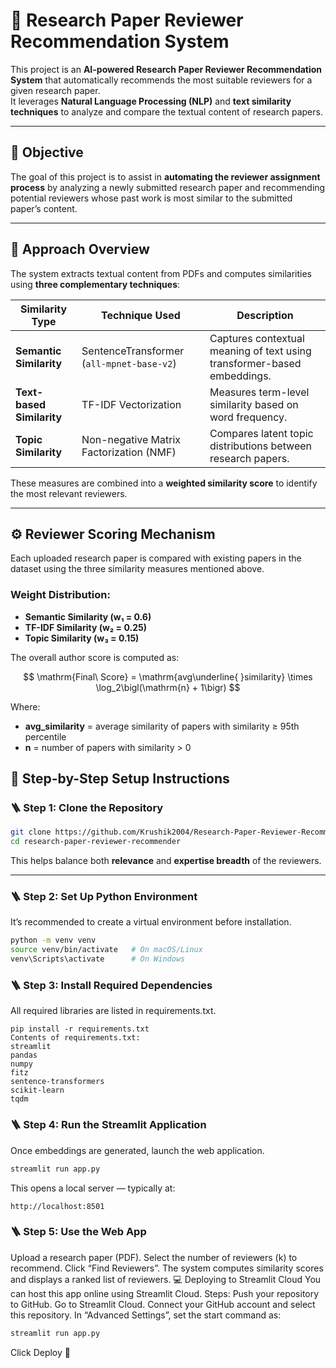 # 📄 Research Paper Reviewer Recommendation System

This project is an **AI-powered Research Paper Reviewer Recommendation System** that automatically recommends the most suitable reviewers for a given research paper.  
It leverages **Natural Language Processing (NLP)** and **text similarity techniques** to analyze and compare the textual content of research papers.

---

## 🎯 **Objective**

The goal of this project is to assist in **automating the reviewer assignment process** by analyzing a newly submitted research paper and recommending potential reviewers whose past work is most similar to the submitted paper’s content.

---

## 🧠 **Approach Overview**

The system extracts textual content from PDFs and computes similarities using **three complementary techniques**:

| Similarity Type | Technique Used | Description |
|-----------------|----------------|--------------|
| **Semantic Similarity** | SentenceTransformer (`all-mpnet-base-v2`) | Captures contextual meaning of text using transformer-based embeddings. |
| **Text-based Similarity** | TF-IDF Vectorization | Measures term-level similarity based on word frequency. |
| **Topic Similarity** | Non-negative Matrix Factorization (NMF) | Compares latent topic distributions between research papers. |

These measures are combined into a **weighted similarity score** to identify the most relevant reviewers.

---

## ⚙️ **Reviewer Scoring Mechanism**

Each uploaded research paper is compared with existing papers in the dataset using the three similarity measures mentioned above.

### Weight Distribution:
- **Semantic Similarity (w₁ = 0.6)**  
- **TF-IDF Similarity (w₂ = 0.25)**  
- **Topic Similarity (w₃ = 0.15)**  

The overall author score is computed as:

$$
\mathrm{Final\ Score} = \mathrm{avg\underline{ }similarity} \times \log_2\bigl(\mathrm{n} + 1\bigr)
$$

Where:
- **avg_similarity** = average similarity of papers with similarity ≥ 95th percentile  
- **n** = number of papers with similarity > 0

## 🚀 Step-by-Step Setup Instructions

### 🪜 Step 1: Clone the Repository
```bash
git clone https://github.com/Krushik2004/Research-Paper-Reviewer-Recommendation.git
cd research-paper-reviewer-recommender
```

This helps balance both **relevance** and **expertise breadth** of the reviewers.

---

### 🪜 Step 2: Set Up Python Environment
It’s recommended to create a virtual environment before installation.
```bash
python -m venv venv
source venv/bin/activate   # On macOS/Linux
venv\Scripts\activate      # On Windows
```

### 🪜 Step 3: Install Required Dependencies
All required libraries are listed in requirements.txt.
```nginx
pip install -r requirements.txt
Contents of requirements.txt:
streamlit
pandas
numpy
fitz
sentence-transformers
scikit-learn
tqdm
```

### 🪜 Step 4: Run the Streamlit Application
Once embeddings are generated, launch the web application.
```python
streamlit run app.py
```
This opens a local server — typically at:
```arduino
http://localhost:8501
```
### 🪜 Step 5: Use the Web App
Upload a research paper (PDF).
Select the number of reviewers (k) to recommend.
Click “Find Reviewers”.
The system computes similarity scores and displays a ranked list of reviewers.
💻 Deploying to Streamlit Cloud
You can host this app online using Streamlit Cloud.
Steps:
Push your repository to GitHub.
Go to Streamlit Cloud.
Connect your GitHub account and select this repository.
In “Advanced Settings”, set the start command as:
```python
streamlit run app.py
```
Click Deploy 🎉
